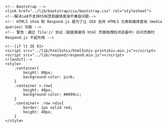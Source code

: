 <!DOCTYPE html>
<!--文档声明-->
<html lang="zh-CN">
<head>
    <!--文档编码声明-->
    <meta charset="utf-8">
    <!--要求当前浏览器使用最高版本来渲染-->
    <meta http-equiv="X-UA-Compatible" content="IE=edge">
    <!--视口的设置：视口宽度和设备一致，缩放比列和pc端一致，用户不能自行缩放-->
    <meta name="viewport" content="width=device-width, initial-scale=1 user-scalable=0">
    <!-- 上述3个meta标签*必须*放在最前面，任何其他内容都*必须*跟随其后！ -->
    <!--优先显示编码 最新内核 流式布局自适应，优先加载和浏览器解释-->
    <title>Bootstrap 101 Template</title>

    <!-- Bootstrap -->
    <link href="../lib/bootstrap/css/bootstrap.css" rel="stylesheet">
    <!--解决ie8不支持h5标签和媒体查询不兼容问题-->
    <!-- HTML5 shim 和 Respond.js 是为了让 IE8 支持 HTML5 元素和媒体查询（media queries）功能 -->
    <!-- 警告：通过 file:// 协议（就是直接将 html 页面拖拽到浏览器中）访问页面时 Respond.js 不起作用 -->

    <!--[if lt IE 9]>
    <script src="../lib/html5shiv/html5shiv-printshiv.min.js"></script>
    <script src="../lib/respond/respond.min.js"></script>
    <![endif]-->
    <style>
        .container{
            height: 80px;
            background-color: pink;
        }
        .container >.row{
            height: 40px;
            background-color: #0099cc;
        }
        .container> .row >div{
            border: 1px solid red;
            height: 40px;
        }
    </style>
</head>
<body>

<div class="container">
    <div class="row">
        <div class="col-lg-2 col-md-3 col-sm-4 col-xs-6"></div>
        <div class="col-lg-2 col-md-3 col-sm-4 col-xs-6"></div>
        <div class="col-lg-2 col-md-3 col-sm-4 col-xs-6"></div>
        <div class="col-lg-2 col-md-3 col-sm-4 col-xs-6"></div>
        <div class="col-lg-2 col-md-3 col-sm-4 col-xs-6"></div>
        <div class="col-lg-2 col-md-3 col-sm-4 col-xs-6"></div>
    </div>
</div>




<!-- jQuery (Bootstrap 的所有 JavaScript 插件都依赖 jQuery，所以必须放在前边) -->
<script src="../lib/jquery/jquery.min.js"></script>
<!-- 加载 Bootstrap 的所有 JavaScript 插件。你也可以根据需要只加载单个插件。 -->
<script src="../lib/bootstrap/js/bootstrap.min.js"></script>
</body>
</html>